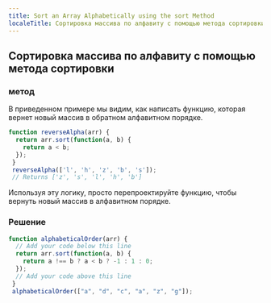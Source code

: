 ```yaml
---
title: Sort an Array Alphabetically using the sort Method
localeTitle: Сортировка массива по алфавиту с помощью метода сортировки
---
```

## Сортировка массива по алфавиту с помощью метода сортировки

### метод

В приведенном примере мы видим, как написать функцию, которая вернет новый массив в обратном алфавитном порядке.

```javascript
function reverseAlpha(arr) {
  return arr.sort(function(a, b) {
    return a < b;
  });
 }
 reverseAlpha(['l', 'h', 'z', 'b', 's']);
 // Returns ['z', 's', 'l', 'h', 'b']
```

Используя эту логику, просто перепроектируйте функцию, чтобы вернуть новый массив в алфавитном порядке.

### Решение

```javascript
function alphabeticalOrder(arr) {
  // Add your code below this line
  return arr.sort(function(a, b) {
    return a !== b ? a < b ? -1 : 1 : 0;
  });
  // Add your code above this line
 }
 alphabeticalOrder(["a", "d", "c", "a", "z", "g"]);
```

